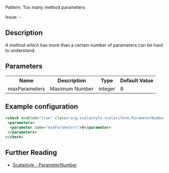 Pattern: Too many method parameters

Issue: -

## Description

A method which has more than a certain number of parameters can be hard to understand.

## Parameters
<table><tr><th>Name</th><th>Description</th><th>Type</th><th>Default Value</th></tr><tr><td>maxParameters</td>
        <td>Maximum Number</td>
        <td>integer</td>
        <td>8</td>
      </tr></table>

## Example configuration

```xml
<check enabled="true" class="org.scalastyle.scalariform.ParameterNumberChecker" level="warning">
 <parameters>
  <parameter name="maxParameters">8</parameter>
 </parameters>
</check>
```
<a name="org_scalastyle_scalariform_PatternMatchAlignChecker" />

## Further Reading

* [Scalastyle - ParameterNumber](http://www.scalastyle.org/rules-1.0.0.html#org_scalastyle_scalariform_ParameterNumberChecker)